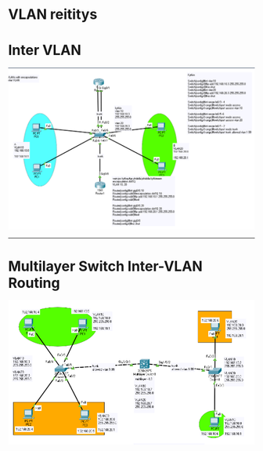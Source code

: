 <h1>VLAN reititys</h1>

# Inter VLAN

![Alt text](InterVLAN.PNG?raw=true "None")

<hr>

# Multilayer Switch Inter-VLAN Routing

![Alt text](VLAN-inter-Multilayer.PNG?raw=true "None")
